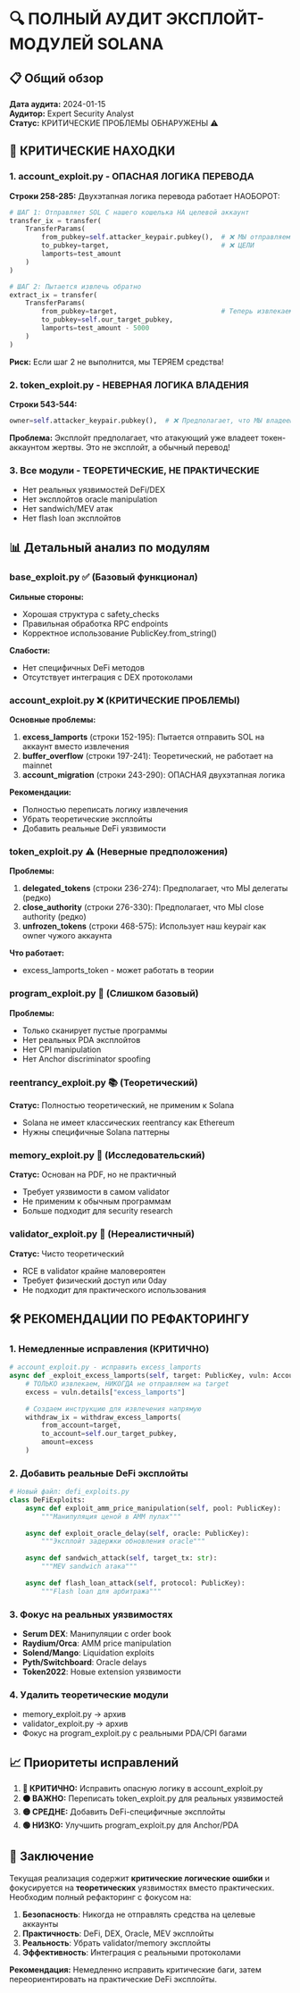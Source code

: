 # 🔍 ПОЛНЫЙ АУДИТ ЭКСПЛОЙТ-МОДУЛЕЙ SOLANA

## 📋 Общий обзор
**Дата аудита:** 2024-01-15  
**Аудитор:** Expert Security Analyst  
**Статус:** КРИТИЧЕСКИЕ ПРОБЛЕМЫ ОБНАРУЖЕНЫ ⚠️

## 🚨 КРИТИЧЕСКИЕ НАХОДКИ

### 1. **account_exploit.py** - ОПАСНАЯ ЛОГИКА ПЕРЕВОДА
**Строки 258-285:** Двухэтапная логика перевода работает НАОБОРОТ:
```python
# ШАГ 1: Отправляет SOL С нашего кошелька НА целевой аккаунт
transfer_ix = transfer(
    TransferParams(
        from_pubkey=self.attacker_keypair.pubkey(),  # ❌ МЫ отправляем
        to_pubkey=target,                            # ❌ ЦЕЛИ
        lamports=test_amount
    )
)

# ШАГ 2: Пытается извлечь обратно
extract_ix = transfer(
    TransferParams(
        from_pubkey=target,                          # Теперь извлекаем
        to_pubkey=self.our_target_pubkey,
        lamports=test_amount - 5000
    )
)
```
**Риск:** Если шаг 2 не выполнится, мы ТЕРЯЕМ средства!

### 2. **token_exploit.py** - НЕВЕРНАЯ ЛОГИКА ВЛАДЕНИЯ
**Строки 543-544:**
```python
owner=self.attacker_keypair.pubkey(),  # ❌ Предполагает, что МЫ владеем исходным аккаунтом
```
**Проблема:** Эксплойт предполагает, что атакующий уже владеет токен-аккаунтом жертвы. Это не эксплойт, а обычный перевод!

### 3. **Все модули** - ТЕОРЕТИЧЕСКИЕ, НЕ ПРАКТИЧЕСКИЕ
- Нет реальных уязвимостей DeFi/DEX
- Нет эксплойтов oracle manipulation
- Нет sandwich/MEV атак
- Нет flash loan эксплойтов

## 📊 Детальный анализ по модулям

### **base_exploit.py** ✅ (Базовый функционал)
**Сильные стороны:**
- Хорошая структура с safety_checks
- Правильная обработка RPC endpoints
- Корректное использование PublicKey.from_string()

**Слабости:**
- Нет специфичных DeFi методов
- Отсутствует интеграция с DEX протоколами

### **account_exploit.py** ❌ (КРИТИЧЕСКИЕ ПРОБЛЕМЫ)
**Основные проблемы:**
1. **excess_lamports** (строки 152-195): Пытается отправить SOL на аккаунт вместо извлечения
2. **buffer_overflow** (строки 197-241): Теоретический, не работает на mainnet
3. **account_migration** (строки 243-290): ОПАСНАЯ двухэтапная логика

**Рекомендации:**
- Полностью переписать логику извлечения
- Убрать теоретические эксплойты
- Добавить реальные DeFi уязвимости

### **token_exploit.py** ⚠️ (Неверные предположения)
**Проблемы:**
1. **delegated_tokens** (строки 236-274): Предполагает, что МЫ делегаты (редко)
2. **close_authority** (строки 276-330): Предполагает, что МЫ close authority (редко)
3. **unfrozen_tokens** (строки 468-575): Использует наш keypair как owner чужого аккаунта

**Что работает:**
- excess_lamports_token - может работать в теории

### **program_exploit.py** 🤔 (Слишком базовый)
**Проблемы:**
- Только сканирует пустые программы
- Нет реальных PDA эксплойтов
- Нет CPI manipulation
- Нет Anchor discriminator spoofing

### **reentrancy_exploit.py** 📚 (Теоретический)
**Статус:** Полностью теоретический, не применим к Solana
- Solana не имеет классических reentrancy как Ethereum
- Нужны специфичные Solana паттерны

### **memory_exploit.py** 🔬 (Исследовательский)
**Статус:** Основан на PDF, но не практичный
- Требует уязвимости в самом validator
- Не применим к обычным программам
- Больше подходит для security research

### **validator_exploit.py** 🎯 (Нереалистичный)
**Статус:** Чисто теоретический
- RCE в validator крайне маловероятен
- Требует физический доступ или 0day
- Не подходит для практического использования

## 🛠️ РЕКОМЕНДАЦИИ ПО РЕФАКТОРИНГУ

### 1. **Немедленные исправления (КРИТИЧНО)**
```python
# account_exploit.py - исправить excess_lamports
async def _exploit_excess_lamports(self, target: PublicKey, vuln: AccountVulnerability):
    # ТОЛЬКО извлекаем, НИКОГДА не отправляем на target
    excess = vuln.details["excess_lamports"]
    
    # Создаем инструкцию для извлечения напрямую
    withdraw_ix = withdraw_excess_lamports(
        from_account=target,
        to_account=self.our_target_pubkey,
        amount=excess
    )
```

### 2. **Добавить реальные DeFi эксплойты**
```python
# Новый файл: defi_exploits.py
class DeFiExploits:
    async def exploit_amm_price_manipulation(self, pool: PublicKey):
        """Манипуляция ценой в AMM пулах"""
        
    async def exploit_oracle_delay(self, oracle: PublicKey):
        """Эксплойт задержки обновления oracle"""
        
    async def sandwich_attack(self, target_tx: str):
        """MEV sandwich атака"""
        
    async def flash_loan_attack(self, protocol: PublicKey):
        """Flash loan для арбитража"""
```

### 3. **Фокус на реальных уязвимостях**
- **Serum DEX**: Манипуляции с order book
- **Raydium/Orca**: AMM price manipulation  
- **Solend/Mango**: Liquidation exploits
- **Pyth/Switchboard**: Oracle delays
- **Token2022**: Новые extension уязвимости

### 4. **Удалить теоретические модули**
- memory_exploit.py → архив
- validator_exploit.py → архив
- Фокус на program_exploit.py с реальными PDA/CPI багами

## 📈 Приоритеты исправлений

1. **🔴 КРИТИЧНО:** Исправить опасную логику в account_exploit.py
2. **🟠 ВАЖНО:** Переписать token_exploit.py для реальных уязвимостей
3. **🟡 СРЕДНЕ:** Добавить DeFi-специфичные эксплойты
4. **🟢 НИЗКО:** Улучшить program_exploit.py для Anchor/PDA

## 🎯 Заключение

Текущая реализация содержит **критические логические ошибки** и фокусируется на **теоретических** уязвимостях вместо практических. Необходим полный рефакторинг с фокусом на:

1. **Безопасность**: Никогда не отправлять средства на целевые аккаунты
2. **Практичность**: DeFi, DEX, Oracle, MEV эксплойты
3. **Реальность**: Убрать validator/memory эксплойты
4. **Эффективность**: Интеграция с реальными протоколами

**Рекомендация:** Немедленно исправить критические баги, затем переориентировать на практические DeFi эксплойты.
